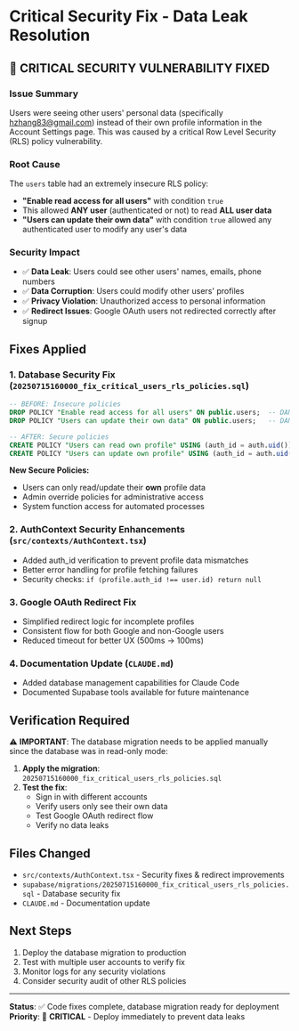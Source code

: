 # Critical Security Fix - Data Leak Resolution

## 🚨 **CRITICAL SECURITY VULNERABILITY FIXED**

### **Issue Summary**
Users were seeing other users' personal data (specifically hzhang83@gmail.com) instead of their own profile information in the Account Settings page. This was caused by a critical Row Level Security (RLS) policy vulnerability.

### **Root Cause**
The `users` table had an extremely insecure RLS policy:
- **"Enable read access for all users"** with condition `true`
- This allowed **ANY user** (authenticated or not) to read **ALL user data**
- **"Users can update their own data"** with condition `true` allowed any authenticated user to modify any user's data

### **Security Impact**
- ✅ **Data Leak**: Users could see other users' names, emails, phone numbers
- ✅ **Data Corruption**: Users could modify other users' profiles  
- ✅ **Privacy Violation**: Unauthorized access to personal information
- ✅ **Redirect Issues**: Google OAuth users not redirected correctly after signup

## **Fixes Applied**

### 1. **Database Security Fix** (`20250715160000_fix_critical_users_rls_policies.sql`)
```sql
-- BEFORE: Insecure policies
DROP POLICY "Enable read access for all users" ON public.users;  -- DANGEROUS!
DROP POLICY "Users can update their own data" ON public.users;   -- DANGEROUS!

-- AFTER: Secure policies  
CREATE POLICY "Users can read own profile" USING (auth_id = auth.uid());
CREATE POLICY "Users can update own profile" USING (auth_id = auth.uid());
```

**New Secure Policies:**
- Users can only read/update their **own** profile data
- Admin override policies for administrative access
- System function access for automated processes

### 2. **AuthContext Security Enhancements** (`src/contexts/AuthContext.tsx`)
- Added auth_id verification to prevent profile data mismatches
- Better error handling for profile fetching failures
- Security checks: `if (profile.auth_id !== user.id) return null`

### 3. **Google OAuth Redirect Fix**
- Simplified redirect logic for incomplete profiles
- Consistent flow for both Google and non-Google users
- Reduced timeout for better UX (500ms → 100ms)

### 4. **Documentation Update** (`CLAUDE.md`)
- Added database management capabilities for Claude Code
- Documented Supabase tools available for future maintenance

## **Verification Required**

⚠️ **IMPORTANT**: The database migration needs to be applied manually since the database was in read-only mode:

1. **Apply the migration**: `20250715160000_fix_critical_users_rls_policies.sql`
2. **Test the fix**: 
   - Sign in with different accounts
   - Verify users only see their own data
   - Test Google OAuth redirect flow
   - Verify no data leaks

## **Files Changed**
- `src/contexts/AuthContext.tsx` - Security fixes & redirect improvements
- `supabase/migrations/20250715160000_fix_critical_users_rls_policies.sql` - Database security fix
- `CLAUDE.md` - Documentation update

## **Next Steps**
1. Deploy the database migration to production
2. Test with multiple user accounts to verify fix
3. Monitor logs for any security violations
4. Consider security audit of other RLS policies

---
**Status**: ✅ Code fixes complete, database migration ready for deployment
**Priority**: 🚨 **CRITICAL** - Deploy immediately to prevent data leaks